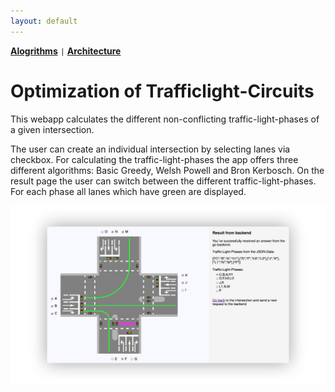 ```yaml
---
layout: default
---
```


**[Alogrithms](./algorithms.html)** <code>|</code> **[Architecture](./architecture.html)**

# Optimization of Trafficlight-Circuits

This webapp calculates the different non-conflicting traffic-light-phases of a given intersection.

The user can create an individual intersection by selecting lanes via checkbox.
For calculating the traffic-light-phases the app offers three different algorithms:
Basic Greedy, Welsh Powell and Bron Kerbosch.
On the result page the user can switch between the different traffic-light-phases.
For each phase all lanes which have green are displayed.

![startscreen](images/startscreen.png)